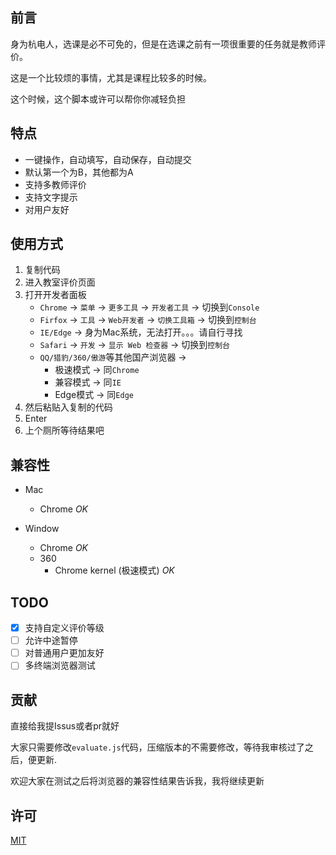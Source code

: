 前言
---

身为杭电人，选课是必不可免的，但是在选课之前有一项很重要的任务就是教师评价。

这是一个比较烦的事情，尤其是课程比较多的时候。

这个时候，这个脚本或许可以帮你你减轻负担

特点
---

- 一键操作，自动填写，自动保存，自动提交
- 默认第一个为B，其他都为A
- 支持多教师评价
- 支持文字提示
- 对用户友好

使用方式
---

1. 复制代码
2. 进入教室评价页面
3. 打开开发者面板
	- `Chrome` -> `菜单` -> `更多工具` -> `开发者工具` -> 切换到`Console`
	- `Firfox` -> `工具` -> `Web开发者` -> `切换工具箱` -> 切换到`控制台`
	- `IE/Edge` -> 身为Mac系统，无法打开。。。请自行寻找
	- `Safari` -> `开发` -> `显示 Web 检查器` -> 切换到`控制台`
	- `QQ/猎豹/360/傲游`等其他国产浏览器 -> 
		- 极速模式 -> 同`Chrome`
		- 兼容模式 -> 同`IE`
		- Edge模式 -> 同`Edge`
4. 然后粘贴入复制的代码
5. Enter
6. 上个厕所等待结果吧

兼容性
---

- Mac
	- Chrome *OK*

- Window
	- Chrome *OK*
	- 360
		- Chrome kernel (极速模式) *OK*

TODO
---

- [x] 支持自定义评价等级
- [ ] 允许中途暂停
- [ ] 对普通用户更加友好
- [ ] 多终端浏览器测试

贡献
---
直接给我提Issus或者pr就好

大家只需要修改`evaluate.js`代码，压缩版本的不需要修改，等待我审核过了之后，便更新.

欢迎大家在测试之后将浏览器的兼容性结果告诉我，我将继续更新

许可
---
[MIT](LICENSE)

